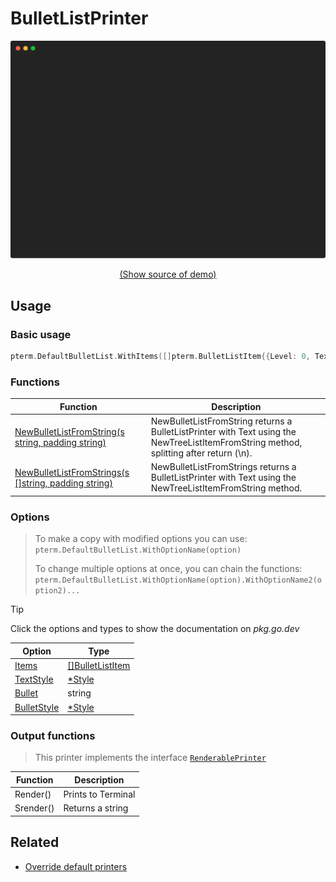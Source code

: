 # BulletListPrinter

<!-- 
Replace all of the following strings with the current printer.
        bulletlist BulletList BulletListPrinter DefaultBulletList
-->

![BulletListPrinter Example](https://raw.githubusercontent.com/pterm/pterm/master/_examples/bulletlist/animation.svg)

<p align="center"><a href="https://github.com/pterm/pterm/blob/master/_examples/bulletlist/main.go" target="_blank">(Show source of demo)</a></p>

## Usage

### Basic usage

```go
pterm.DefaultBulletList.WithItems([]pterm.BulletListItem{{Level: 0, Text: "Level 0"}}).Render()
```

### Functions

|Function|Description|
|--------|-----------|
|[NewBulletListFromString(s string, padding string)](https://pkg.go.dev/github.com/pterm/pterm#TemplatePrinter.NewBulletListFromString)|NewBulletListFromString returns a BulletListPrinter with Text using the NewTreeListItemFromString method, splitting after return (\n).|
|[NewBulletListFromStrings(s []string, padding string)](https://pkg.go.dev/github.com/pterm/pterm#TemplatePrinter.NewBulletListFromStrings)|NewBulletListFromStrings returns a BulletListPrinter with Text using the NewTreeListItemFromString method.|

### Options

> To make a copy with modified options you can use:
> `pterm.DefaultBulletList.WithOptionName(option)`
>
> To change multiple options at once, you can chain the functions:
> `pterm.DefaultBulletList.WithOptionName(option).WithOptionName2(option2)...`

> [!TIP]
> Click the options and types to show the documentation on _pkg.go.dev_

|Option|Type|
|------|----|
|[Items](https://pkg.go.dev/github.com/pterm/pterm#BulletListPrinter.WithItems)|[[]BulletListItem](https://pkg.go.dev/github.com/pterm/pterm#BulletListItem)|
|[TextStyle](https://pkg.go.dev/github.com/pterm/pterm#BulletListPrinter.WithTextStyle)|[*Style](https://pkg.go.dev/github.com/pterm/pterm#Style)|
|[Bullet](https://pkg.go.dev/github.com/pterm/pterm#BulletListPrinter.WithBullet)|string|
|[BulletStyle](https://pkg.go.dev/github.com/pterm/pterm#BulletListPrinter.WithBulletStyle)|[*Style](https://pkg.go.dev/github.com/pterm/pterm#Style)|

### Output functions
<!-- Remove comment of the correct interface -->

<!--
> This printer implements the interface [`TextPrinter`](https://github.com/pterm/pterm/blob/master/interface_text_printer.go)

|Function|Description|
|------|---------|
|Sprint(a ...interface{})|Returns a string|
|Sprintln(a ...interface{})|Returns a string with a new line at the end|
|Sprintf(format string, a ...interface{})|Returns a string, formatted according to a format specifier|
|Print(a ...interface{})|Prints to the terminal|
|Println(a ...interface{})|Prints to the terminal with a new line at the end|
|Printf(format string, a ...interface{})|Prints to the terminal, formatted according to a format specifier|
-->

> This printer implements the interface [`RenderablePrinter`](https://github.com/pterm/pterm/blob/master/interface_renderable_printer.go)

|Function|Description|
|------|---------|
|Render()|Prints to Terminal|
|Srender()|Returns a string|

<!--
> This printer implements the interface [`LivePrinter`](https://github.com/pterm/pterm/blob/master/interface_live_printer.go)

|Function|Description|
|------|---------|
|Start()|Returns itself and possible errors|
|Stop()|Returns itself and possible errors|
|GenericStart()|Returns the started LivePrinter and possible errors|
|GenericStop()|Returns the stopped LivePrinter and possible errors|

> [!NOTE]
> The generic start and stop methods are only used to implement the printer into the interface.
> Use the normal `Start()` and `Stop()` methods if possible.
-->

## Related
- [Override default printers](docs/customizing/override-default-printer.md)